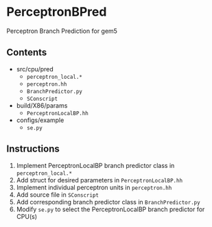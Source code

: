 # PerceptronBPred
Perceptron Branch Prediction for gem5

## Contents
* src/cpu/pred
  * `perceptron_local.*`
  * `perceptron.hh`
  * `BranchPredictor.py`
  * `SConscript`
* build/X86/params
  * `PerceptronLocalBP.hh`
* configs/example
  * `se.py`
  
## Instructions
1. Implement PerceptronLocalBP branch predictor class in `perceptron_local.*`
2. Add struct for desired parameters in `PerceptronLocalBP.hh`
3. Implement individual perceptron units in `perceptron.hh`
4. Add source file in `SConscript`
5. Add corresponding branch predictor class in `BranchPredictor.py`
6. Modify `se.py` to select the PerceptronLocalBP branch predictor for CPU(s)
